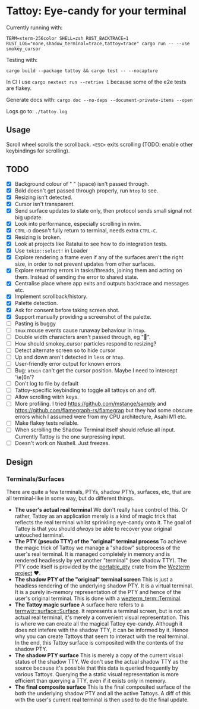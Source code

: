# Tattoy: Eye-candy for your terminal

Currently running with:

```
TERM=xterm-256color SHELL=zsh RUST_BACKTRACE=1 RUST_LOG="none,shadow_terminal=trace,tattoy=trace" cargo run -- --use smokey_cursor
```

Testing with:

```
cargo build --package tattoy && cargo test -- --nocapture
```

In CI I use `cargo nextest run --retries 1` because some of the e2e tests are flakey.

Generate docs with:
`cargo doc --no-deps --document-private-items --open`

Logs go to: `./tattoy.log`

## Usage
Scroll wheel scrolls the scrollback. `<ESC>` exits scrolling (TODO: enable other keybindings for scrolling).


## TODO
* [x] Background colour of " " (space) isn't passed through.
* [x] Bold doesn't get passed through properly, run `htop` to see.
* [x] Resizing isn't detected.
* [x] Cursor isn't transparent.
* [x] Send surface updates to state only, then protocol sends small signal not big update.
* [x] Look into performance, especially scrolling in nvim.
* [x] `CTRL-D` doesn't fully return to terminal, needs extra `CTRL-C`.
* [x] Resizing is broken.
* [x] Look at projects like Ratatui to see how to do integration tests.
* [x] Use `tokio::select!` in Loader
* [x] Explore rendering a frame even if any of the surfaces aren't the right size, in order to not prevent updates from other surfaces.
* [x] Explore returning errors in tasks/threads, joining them and acting on them. Instead of sending the error to shared state.
* [x] Centralise place where app exits and outputs backtrace and messages etc.
* [x] Implement scrollback/history.
* [x] Palette detection.
* [x] Ask for consent before taking screen shot.
* [x] Support manually providing a screenshot of the palette.
* [ ] Pasting is buggy
* [ ] `tmux` mouse events cause runaway behaviour in `htop`.
* [ ] Double width characters aren't passed through, eg "🦀".
* [ ] How should smokey_cursor particles respond to resizing?
* [ ] Detect alternate screen so to hide cursor
* [ ] Up and down aren't detected in `less` or `htop`.
* [ ] User-friendly error output for known errors
* [ ] Bug: `atuin` can't get the cursor position. Maybe I need to intercept '\e[6n'?
* [ ] Don't log to file by default
* [ ] Tattoy-specific keybinding to toggle all tattoys on and off.
* [ ] Allow scrolling witrh keys.
* [ ] More profiling. I tried https://github.com/mstange/samply and https://github.com/flamegraph-rs/flamegrap but they had some obscure errors which I assumed were from my CPU architecture, Asahi M1 etc.
* [ ] Make flakey tests reliable.
* [ ] When scrolling the Shadow Terminal itself should refuse all input. Currently Tattoy is the one surpressing input.
* [ ] Doesn't work on Nushell. Just freezes.

## Design

### Terminals/Surfaces
There are quite a few terminals, PTYs, shadow PTYs, surfaces, etc, that are all terminal-like in some way, but do different things.

* __The user's actual real terminal__ We don't really have control of this. Or rather, Tattoy as an application merely is a kind of magic trick that reflects the real terminal whilst sprinkling eye-candy onto it. The goal of Tattoy is that you should _always_ be able to recover your original untouched terminal.
* __The PTY (pseudo TTY) of the "original" terminal process__ To achieve the magic trick of Tattoy we manage a "shadow" subprocess of the user's real terminal. It is managed completely in memory and is rendered headlessly by yet another "terminal" (see shadow TTY). The PTY code itself is provided by the [portable_pty](https://docs.rs/portable-pty/latest/portable_pty/) crate from the [Wezterm project](https://github.com/wez/wezterm) ❤️.
* __The shadow PTY of the "original" terminal screen__ This is just a headless rendering of the underlying shadow PTY. It is a virtual terminal. It is a purely in-memory representation of the PTY and hence of the user's original terminal. This is done with a [wezterm_term::Terminal](https://github.com/wez/wezterm/blob/main/term/README.md).
* __The Tattoy magic surface__ A surface here refers to a [termwiz::surface::Surface](https://github.com/wez/wezterm/tree/main/termwiz). It represents a terminal screen, but is not an actual real terminal, it's merely a convenient visual representation. This is where we can create all the magical Tattoy eye-candy. Although it does not intefere with the shadow TTY, it can be informed by it. Hence why you can create Tattoys that seem to interact with the real terminal. In the end, this Tattoy surface is composited with the contents of the shadow PTY.
* __The shadow PTY surface__ This is merely a copy of the current visual status of the shadow TTY. We don't use the actual shadow TTY as the source because it's possible that this data is queried frequently by various Tattoys. Querying the a static visual representation is more efficient than querying a TTY, even if it exists only in memory.
* __The final composite surface__ This is the final composited surface of the both the underlying shadow PTY and all the active Tattoys. A diff of this with the user's current real terminal is then used to do the final update.
